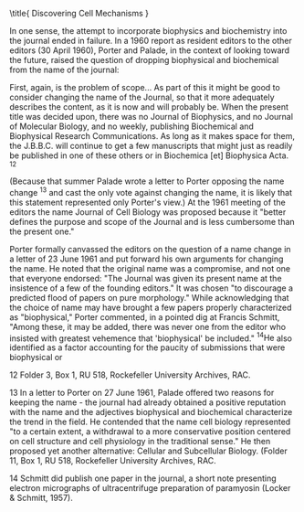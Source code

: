\title{
Discovering Cell Mechanisms
}

In one sense, the attempt to incorporate biophysics and biochemistry into the journal ended in failure. In a 1960 report as resident editors to the other editors (30 April 1960), Porter and Palade, in the context of looking toward the future, raised the question of dropping biophysical and biochemical from the name of the journal:

First, again, is the problem of scope... As part of this it might be good to consider changing the name of the Journal, so that it more adequately describes the content, as it is now and will probably be. When the present title was decided upon, there was no Journal of Biophysics, and no Journal of Molecular Biology, and no weekly, publishing Biochemical and Biophysical Research Communications. As long as it makes space for them, the J.B.B.C. will continue to get a few manuscripts that might just as readily be published in one of these others or in Biochemica [et] Biophysica Acta. ${ }^{12}$

(Because that summer Palade wrote a letter to Porter opposing the name change ${ }^{13}$ and cast the only vote against changing the name, it is likely that this statement represented only Porter's view.) At the 1961 meeting of the editors the name Journal of Cell Biology was proposed because it "better defines the purpose and scope of the Journal and is less cumbersome than the present one."

Porter formally canvassed the editors on the question of a name change in a letter of 23 June 1961 and put forward his own arguments for changing the name. He noted that the original name was a compromise, and not one that everyone endorsed: "The Journal was given its present name at the insistence of a few of the founding editors." It was chosen "to discourage a predicted flood of papers on pure morphology." While acknowledging that the choice of name may have brought a few papers properly characterized as "biophysical," Porter commented, in a pointed dig at Francis Schmitt, "Among these, it may be added, there was never one from the editor who insisted with greatest vehemence that 'biophysical' be included." ${ }^{14} \mathrm{He}$ also identified as a factor accounting for the paucity of submissions that were biophysical or

12 Folder 3, Box 1, RU 518, Rockefeller University Archives, RAC.

13 In a letter to Porter on 27 June 1961, Palade offered two reasons for keeping the name - the journal had already obtained a positive reputation with the name and the adjectives biophysical and biochemical characterize the trend in the field. He contended that the name cell biology represented "to a certain extent, a withdrawal to a more conservative position centered on cell structure and cell physiology in the traditional sense." He then proposed yet another alternative: Cellular and Subcellular Biology. (Folder 11, Box 1, RU 518, Rockefeller University Archives, RAC.

14 Schmitt did publish one paper in the journal, a short note presenting electron micrographs of ultracentrifuge preparation of paramyosin (Locker \& Schmitt, 1957).